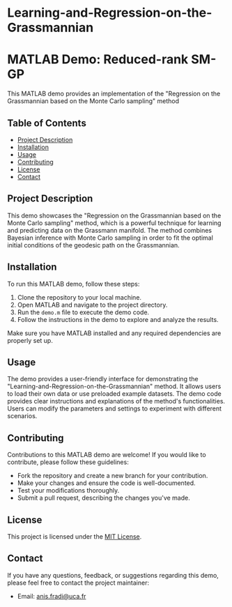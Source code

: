 # Learning-and-Regression-on-the-Grassmannian

# MATLAB Demo: Reduced-rank SM-GP

This MATLAB demo provides an implementation of the "Regression on the Grassmannian based on the Monte Carlo sampling" method 

## Table of Contents

- [Project Description](#project-description)
- [Installation](#installation)
- [Usage](#usage)
- [Contributing](#contributing)
- [License](#license)
- [Contact](#contact)

## Project Description

This demo showcases the "Regression on the Grassmannian based on the Monte Carlo sampling" method, which is a powerful technique for learning and predicting data on the Grassmann manifold. The method combines Bayesian inference with Monte Carlo sampling in order to fit the optimal initial conditions of the geodesic path on the Grassmannian.

## Installation

To run this MATLAB demo, follow these steps:

1. Clone the repository to your local machine.
2. Open MATLAB and navigate to the project directory.
3. Run the `demo.m` file to execute the demo code.
4. Follow the instructions in the demo to explore and analyze the results.

Make sure you have MATLAB installed and any required dependencies are properly set up.

## Usage

The demo provides a user-friendly interface for demonstrating the "Learning-and-Regression-on-the-Grassmannian" method. It allows users to load their own data or use preloaded example datasets. The demo code provides clear instructions and explanations of the method's functionalities. Users can modify the parameters and settings to experiment with different scenarios.

## Contributing

Contributions to this MATLAB demo are welcome! If you would like to contribute, please follow these guidelines:

- Fork the repository and create a new branch for your contribution.
- Make your changes and ensure the code is well-documented.
- Test your modifications thoroughly.
- Submit a pull request, describing the changes you've made.

## License

This project is licensed under the [MIT License](LICENSE).

## Contact

If you have any questions, feedback, or suggestions regarding this demo, please feel free to contact the project maintainer:

- Email: anis.fradi@uca.fr
